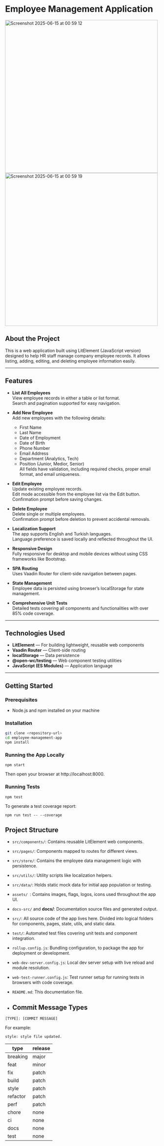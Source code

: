 # Employee Management Application

<img width="500"  alt="Screenshot 2025-06-15 at 00 59 12" src="https://github.com/user-attachments/assets/b8545de5-787b-4cf0-840e-b06fbfd225d7" />
<img width="500"  alt="Screenshot 2025-06-15 at 00 59 19" src="https://github.com/user-attachments/assets/2e7427da-7432-490e-bfd9-fcc43023c9f3" />


## About the Project

This is a web application built using LitElement (JavaScript version) designed to help HR staff manage company employee records. It allows listing, adding, editing, and deleting employee information easily.

---

## Features

- **List All Employees**  
  View employee records in either a table or list format.  
  Search and pagination supported for easy navigation.

- **Add New Employee**  
  Add new employees with the following details:  
  * First Name  
  * Last Name  
  * Date of Employment  
  * Date of Birth  
  * Phone Number  
  * Email Address  
  * Department (Analytics, Tech)  
  * Position (Junior, Medior, Senior)  
  All fields have validation, including required checks, proper email format, and email uniqueness.

- **Edit Employee**  
  Update existing employee records.  
  Edit mode accessible from the employee list via the Edit button.  
  Confirmation prompt before saving changes.

- **Delete Employee**  
  Delete single or multiple employees.  
  Confirmation prompt before deletion to prevent accidental removals.

- **Localization Support**  
  The app supports English and Turkish languages.  
  Language preference is saved locally and reflected throughout the UI.

- **Responsive Design**  
  Fully responsive for desktop and mobile devices without using CSS frameworks like Bootstrap.

- **SPA Routing**  
  Uses Vaadin Router for client-side navigation between pages.

- **State Management**  
  Employee data is persisted using browser’s localStorage for state management.

- **Comprehensive Unit Tests**  
  Detailed tests covering all components and functionalities with over 85% code coverage.

---

## Technologies Used

- **LitElement** — For building lightweight, reusable web components  
- **Vaadin Router** — Client-side routing  
- **localStorage** — Data persistence  
- **@open-wc/testing** — Web component testing utilities  
- **JavaScript (ES Modules)** — Application language

---

## Getting Started

### Prerequisites

- Node.js and npm installed on your machine

### Installation

```bash
git clone <repository-url>
cd employee-management-app
npm install
```
### Running the App Locally
```
npm start
```
Then open your browser at http://localhost:8000.

### Running Tests
```
npm test
```

To generate a test coverage report:
```
npm run test -- --coverage
```
## Project Structure
- `src/components/`: Contains reusable LitElement web components.
- `src/pages/`: Components mapped to routes for different views.
- `src/store/`: Contains the employee data management logic with persistence.
- `src/utils/`: Utility scripts like localization helpers.
- `src/data/`: Holds static mock data for initial app population or testing.
- `assets/ `: Contains images, flags, logos, icons used throughout the app UI.
- `docs-src/` and **docs/**: Documentation source files and generated output.
- `src/`: All source code of the app lives here. Divided into logical folders for components, pages, state, utils, and static data.
- `test/`: Automated test files covering unit tests and component integration.
- `rollup.config.js`: Bundling configuration, to package the app for deployment or development.
- `web-dev-server.config.js`: Local dev server setup with live reload and module resolution.
- `web-test-runner.config.js`: Test runner setup for running tests in browsers with code coverage.
- `README.md`: This documentation file.

- ## Commit Message Types

```
[TYPE]: [COMMIT MESSAGE]
```

For example:

```
style: style file updated.
```

| type     | release |
| -------- | ------- |
| breaking | major   |
| feat     | minor   |
| fix      | patch   |
| build    | patch   |
| style    | patch   |
| refactor | patch   |
| perf     | patch   |
| chore    | none    |
| ci       | none    |
| docs     | none    |
| test     | none    |



